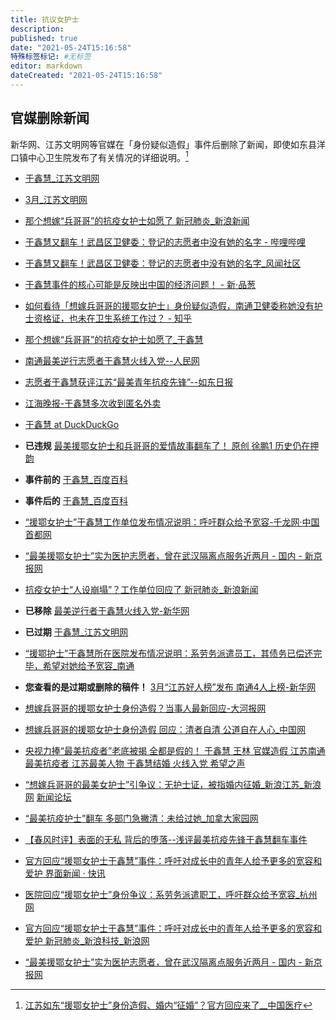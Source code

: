 ```yaml
---
title: 抗议女护士
description:
published: true
date: "2021-05-24T15:16:58"
特殊标签标记: #无标签
editor: markdown
dateCreated: "2021-05-24T15:16:58"
---
```


## 官媒删除新闻

新华网、江苏文明网等官媒在「身份疑似造假」事件后删除了新闻，即使如东县洋口镇中心卫生院发布了有关情况的详细说明。[^the_truth]

[^the_truth]: [江苏如东“援鄂女护士”身份造假、婚内“征婚”？官方回应来了__中国医疗](https://web.archive.org/web/20201018133512/http://med.china.com.cn/content/pid/209633/tid/1023)

+ [于鑫慧_江苏文明网](https://web.archive.org/web/20201018062612/https://wm.jschina.com.cn/haorenbang/jh/2020/2020z/202004/t20200403_6588495.shtml)
+ [3月_江苏文明网](https://web.archive.org/web/20201018062527/https://wm.jschina.com.cn/haorenbang/jh/2020/2020z/index_7938.shtml)

+ [那个想嫁“兵哥哥”的抗疫女护士如愿了 新冠肺炎_新浪新闻](https://web.archive.org/web/20201017121903/https://k.sina.com.cn/article_5044281310_v12ca99fde01901efow.html)
+ [于鑫慧又翻车！武昌区卫健委：登记的志愿者中没有她的名字 - 哔哩哔哩](https://archive.is/VLpYA "https://www.bilibili.com/read/cv7978627/")
+ [于鑫慧又翻车！武昌区卫健委：登记的志愿者中没有她的名字_风闻社区](https://archive.is/yHhR9 "https://user.guancha.cn/main/content?id=395383")
+ [于鑫慧事件的核心可能是反映出中国的经济问题！ - 新·品葱](https://web.archive.org/web/20201017121724/https://www.pincong.rocks/article/25182)
+ [如何看待「想嫁兵哥哥的援鄂女护士」身份疑似造假，南通卫健委称她没有护士资格证，也未在卫生系统工作过？ - 知乎](https://web.archive.org/web/20201017123152/https://www.zhihu.com/question/425632483)
+ [那个想嫁“兵哥哥”的抗疫女护士如愿了_于鑫慧](https://archive.is/hWgOp "http://www.sohu.com/a/423752809_260616")
+ [南通最美逆行志愿者于鑫慧火线入党--人民网](https://web.archive.org/web/20201017124727/http://js.people.com.cn/n2/2020/0325/c360303-33903061.html)
+ [志愿者于鑫慧获评江苏“最美青年抗疫先锋”--如东日报](https://web.archive.org/web/20201017125925/http://49e1de89e0f55079.epaper.routeryun.com/Article/index/aid/3417851.html)
+ [江海晚报-于鑫慧多次收到匿名外卖](https://web.archive.org/web/20201017130011/http://www.zgnt.net/jhwbszb/pc/c/202004/20/content_14707.html)
+ [于鑫慧 at DuckDuckGo](https://archive.is/rCWY0 "https://duckduckgo.com/?q=于鑫慧")
+ **已违规** [最美援鄂女护士和兵哥哥的爱情故事翻车了！ 原创 徐鹏1 历史仍在押韵](https://web.archive.org/web/20201013141627/https://mp.weixin.qq.com/s/eorDDwf8sb1RtD-y9vX-Cg)
+ **事件前的** [于鑫慧_百度百科](https://archive.is/skStP "https://baike.baidu.com/item/于鑫慧/49765912")
+ **事件后的** [于鑫慧_百度百科](https://archive.is/M5L2H "https://baike.baidu.com/item/于鑫慧/49765912")
+ [“援鄂女护士”于鑫慧工作单位发布情况说明：呼吁群众给予宽容-千龙网·中国首都网](https://web.archive.org/web/20201018062027/http://china.qianlong.com/2020/1018/4868504.shtml)
+ [“最美援鄂女护士”实为医护志愿者，曾在武汉隔离点服务近两月 - 国内 - 新京报网](https://web.archive.org/web/20201018062025/http://www.bjnews.com.cn/news/2020/10/16/778138.html)
+ [抗疫女护士“人设崩塌”？工作单位回应了 新冠肺炎_新浪新闻](https://web.archive.org/web/20201018062050/https://news.sina.com.cn/s/2020-10-18/doc-iiznezxr6596294.shtml)
+ **已移除** [最美逆行者于鑫慧火线入党-新华网](https://archive.is/wCtPy "http://www.js.xinhuanet.com/2020-03/25/c_1125765201.htm")
+ **已过期** [于鑫慧_江苏文明网](https://archive.is/mGKdU "https://wm.jschina.com.cn/zt2020/zuji/volunteers/202003/t20200307_6546927.shtml")
+ [“援鄂护士”于鑫慧所在医院发布情况说明：系劳务派遣员工，其债务已偿还完毕，希望对她给予宽容_南通](https://archive.is/ecYkJ "https://www.sohu.com/a/425454209_115362")
+ **您查看的是过期或删除的稿件！** [3月“江苏好人榜”发布 南通4人上榜-新华网](https://archive.is/4QsTy "http://www.js.xinhuanet.com/2020-04/08/c_1125827083.htm")
+ [想嫁兵哥哥的援鄂女护士身份造假？当事人最新回应-大河报网](https://web.archive.org/web/20201018133405/https://www.dahebao.cn/dahe/appweb/1586540?cid=1586540)
+ [想嫁兵哥哥的援鄂女护士身份造假 回应：清者自清 公道自在人心_中国网](https://web.archive.org/web/20201018133211/http://henan.china.com.cn/news/2020-10/15/content_41325294.htm)
+ [央视力捧“最美抗疫者”老底被揭 全都是假的！ 于鑫慧 王林 官媒造假 江苏南通 最美抗疫者 江苏最美人物 于鑫慧结婚 火线入党 希望之声](https://web.archive.org/web/20201018133542/https://www.soundofhope.org/post/431971)
+ [“想嫁兵哥哥的最美女护士”引争议：无护士证，被指婚内征婚_新浪江苏_新浪网](https://web.archive.org/web/20201018133610/https://jiangsu.sina.com.cn/news/general/2020-10-17/detail-iiznctkc6015315.shtml) [新闻论坛](https://archive.is/kVCFL "https://comment5.news.sina.com.cn/comment/skin/default.html?channel=js&newsid=comos-iznctkc6015315")
+ [“最美抗疫护士”翻车 多部门急撇清：未给过她_加拿大家园网](https://web.archive.org/web/20201018133636/https://www.iask.ca/news/world/2020/10/580372.html)
+ [【春风时评】表面的无私 背后的堕落--浅评最美抗疫先锋于鑫慧翻车事件](https://web.archive.org/web/20201018134131/https://blog.cz001.com.cn/index.php?c=Blog&m=detail&id=90536&s=top)
+ [官方回应“援鄂女护士于鑫慧”事件：呼吁对成长中的青年人给予更多的宽容和爱护 界面新闻 · 快讯](https://web.archive.org/web/20201018140207/https://www.jiemian.com/article/5129517.html)
+ [医院回应“援鄂女护士”身份争议：系劳务派遣职工，呼吁群众给予宽容_杭州网](https://web.archive.org/web/20201018140342/https://news.hangzhou.com.cn/shxw/content/2020-10/18/content_7833877.htm)
+ [官方回应“援鄂女护士于鑫慧”事件：呼吁对成长中的青年人给予更多的宽容和爱护 新冠肺炎_新浪科技_新浪网](https://web.archive.org/web/20201018140115/https://finance.sina.com.cn/tech/2020-10-18/doc-iiznctkc6175089.shtml)
+ [“最美援鄂女护士”实为医护志愿者，曾在武汉隔离点服务近两月 - 国内 - 新京报网](https://web.archive.org/web/20201018062025/http://www.bjnews.com.cn/news/2020/10/16/778138.html)
